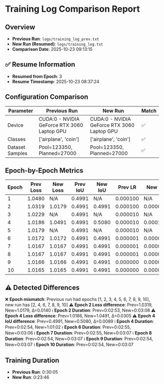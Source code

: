 # Training Log Comparison Report

## Overview

- **Previous Run**: `logs/training_log_prev.txt`
- **New Run (Resumed)**: `logs/training_log.txt`
- **Comparison Date**: 2025-10-23 09:13:15

## ✅ Resume Information

- **Resumed from Epoch**: 3
- **Resume Timestamp**: 2025-10-23 08:37:24

## Configuration Comparison

| Parameter | Previous Run | New Run | Match |
|-----------|--------------|---------|-------|
| Device | CUDA:0 - NVIDIA GeForce RTX 3060 Laptop GPU | CUDA:0 - NVIDIA GeForce RTX 3060 Laptop GPU | ✅ |
| Classes | ['airplane', 'coin'] | ['airplane', 'coin'] | ✅ |
| Dataset Samples | Pool=123350, Planned=27000 | Pool=123350, Planned=27000 | ✅ |


## Epoch-by-Epoch Metrics

| Epoch | Prev Loss | New Loss | Prev IoU | New IoU | Prev LR | New LR |
|-------|-----------|----------|----------|---------|---------|--------|
| 1 | 1.0480 | N/A | 0.4991 | N/A | 0.000100 | N/A |
| 2 | 1.0319 | 1.0179 | 0.4991 | 0.4991 | 0.000100 | 0.000010 |
| 3 | 1.0229 | N/A | 0.4991 | N/A | 0.000010 | N/A |
| 4 | 1.0186 | 1.0491 | 0.4991 | 0.5080 | 0.000010 | 0.000100 |
| 5 | 1.0179 | N/A | 0.4991 | N/A | 0.000010 | N/A |
| 6 | 1.0172 | 1.0172 | 0.4991 | 0.4991 | 0.000001 | 0.000001 |
| 7 | 1.0167 | 1.0167 | 0.4991 | 0.4991 | 0.000001 | 0.000001 |
| 8 | 1.0167 | 1.0167 | 0.4991 | 0.4991 | 0.000001 | 0.000001 |
| 9 | 1.0166 | 1.0166 | 0.4991 | 0.4991 | 0.000000 | 0.000000 |
| 10 | 1.0165 | 1.0165 | 0.4991 | 0.4991 | 0.000000 | 0.000000 |


## ⚠️ Detected Differences

❌ **Epoch mismatch**: Previous run had epochs [1, 2, 3, 4, 5, 6, 7, 8, 9, 10], new run has [2, 4, 6, 7, 8, 9, 10]
⚠️  **Epoch 2 Loss difference**: Prev=1.0319, New=1.0179, Δ=0.0140
ℹ️  **Epoch 2 Duration**: Prev=0:02:53, New=0:03:08
⚠️  **Epoch 4 Loss difference**: Prev=1.0186, New=1.0491, Δ=0.0305
⚠️  **Epoch 4 IoU difference**: Prev=0.4991, New=0.5080, Δ=0.0089
ℹ️  **Epoch 4 Duration**: Prev=0:02:54, New=1:01:02
ℹ️  **Epoch 6 Duration**: Prev=0:02:55, New=0:03:06
ℹ️  **Epoch 7 Duration**: Prev=0:02:55, New=0:03:07
ℹ️  **Epoch 8 Duration**: Prev=0:02:54, New=0:03:07
ℹ️  **Epoch 9 Duration**: Prev=0:02:54, New=0:03:07
ℹ️  **Epoch 10 Duration**: Prev=0:02:54, New=0:03:07

## Training Duration

- **Previous Run**: 0:30:05
- **New Run**: 0:23:46
